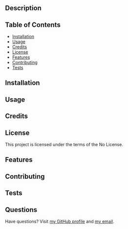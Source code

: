 
  
  
# 
## Description

## Table of Contents
* [Installation](#installation)
* [Usage](#usage)
* [Credits](#credits)
* [License](#license)
* [Features](#features)
* [Contributing](#contributing)
* [Tests](#tests)
## Installation

## Usage

## Credits

## License
This project is licensed under the terms of the No License.
## Features

## Contributing

## Tests

## Questions
Have questions? Visit [my GitHub profile](https://github.com/) and [my email](mailto:).
